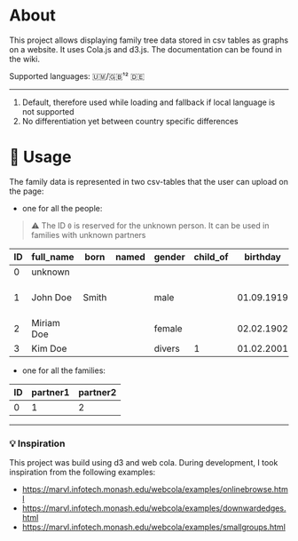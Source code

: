 # About

This project allows displaying family tree data stored in csv tables as graphs on a website.
It uses Cola.js and d3.js.
The documentation can be found in the wiki.

Supported languages: 🇺🇲/🇬🇧¹² 🇩🇪

<!-- TODO add wiki page on how to add language support and then link it here -->

---
1. Default, therefore used while loading and fallback if local language is not supported
2. No differentiation yet between country specific differences


# 🌳 Usage

The family data is represented in two csv-tables that the user can upload on the page:
- one for all the people:

 > ⚠️ The ID `0` is reserved️ for the unknown person. It can be used in families with unknown partners️

| ID  | full_name  | born  | named | gender | child_of | birthday   | place_of_birth | day_of_death | age | profession             | religion                 |
|-----|------------|-------|-------|--------|----------|------------|----------------|--------------|-----|------------------------|--------------------------|
| 0   | unknown    |       |       |        |          |            |                |              |     |                        |                          |
| 1   | John Doe   | Smith |       | male   |          | 01.09.1919 | Dirmingcan     | 10.10.2010   | 91  | professional describer | flying spaghetti monster |
| 2   | Miriam Doe |       |       | female |          | 02.02.1902 | Ohoho          | 03.03.2003   | 101 | example giver          | -                        |
| 3   | Kim Doe    |       |       | divers | 1        | 01.02.2001 |                |              | 20  |                        |                          |

- one for all the families:

| ID  | partner1 | partner2 |
|-----|----------|----------|
| 0   | 1        | 2        |


---
### 💡 Inspiration

This project was build using d3 and web cola. During development, I took inspiration from the following examples:

- https://marvl.infotech.monash.edu/webcola/examples/onlinebrowse.html
- https://marvl.infotech.monash.edu/webcola/examples/downwardedges.html
- https://marvl.infotech.monash.edu/webcola/examples/smallgroups.html

